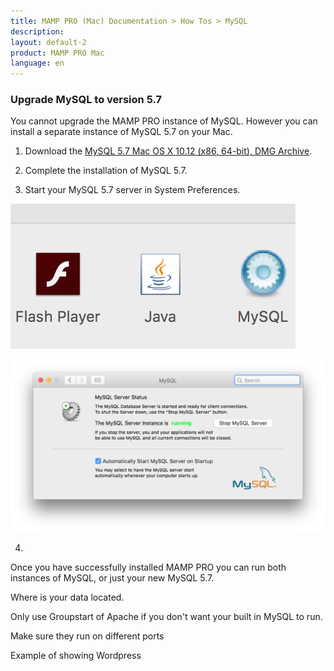 ```yaml
---
title: MAMP PRO (Mac) Documentation > How Tos > MySQL
description: 
layout: default-2
product: MAMP PRO Mac
language: en
---
```


### Upgrade MySQL to version 5.7

You cannot upgrade the MAMP PRO instance of MySQL. However you can install a separate instance of MySQL 5.7 on your Mac. 

1. Download the [MySQL 5.7 Mac OS X 10.12 (x86, 64-bit), DMG Archive](https://dev.mysql.com/downloads/mysql/5.7.html). 

2. Complete the installation of MySQL 5.7.

3. Start your MySQL 5.7 server in System Preferences.

![MAMP](/en/MAMP-PRO-Mac/How-Tos/MySQL/InstallMySQL57/preferencesMySQL.png)

![MAMP](/en/MAMP-PRO-Mac/How-Tos/MySQL/InstallMySQL57/MySQLRunning.png)

4. 

Once you have successfully installed MAMP PRO you can run both instances of MySQL, or just your new MySQL 5.7. 

Where is your data located.

Only use Groupstart of Apache if you don't want your built in MySQL to run.

Make sure they run on different ports

Example of showing Wordpress 

